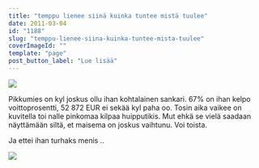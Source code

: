 ```yaml
---
title: "temppu lienee siinä kuinka tuntee mistä tuulee"
date: 2011-03-04
id: "1188"
slug: "temppu-lienee-siina-kuinka-tuntee-mista-tuulee"
coverImageId: ""
template: "page"
post_button_label: "Lue lisää"
---
```


[![](/images/pikkumies2.jpg)](/images/pikkumies2.jpg)

Pikkumies on kyl joskus ollu ihan kohtalainen sankari. 67% on ihan kelpo voittoprosentti, 52 872 EUR ei sekää kyl paha oo. Tosin aika vaikee on kuvitella toi nalle pinkomaa kilpaa huipputikis. Mut ehkä se vielä saadaan näyttämään siltä, et maisema on joskus vaihtunu. Voi toista.

Ja ettei ihan turhaks menis ..

[![](/images/nimet%25C3%25B6n9.jpg)](https://lh4.googleusercontent.com/--wzjDbsbEQM/TXFbUNpyaXI/AAAAAAAAACU/goIDqVYlEM4/s1600/nimet%25C3%25B6n9.jpg)
